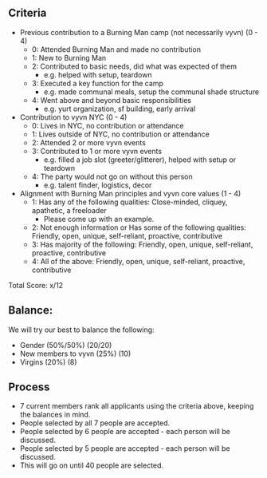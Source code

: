 ## Criteria
* Previous contribution to a Burning Man camp (not necessarily vyvn) (0 - 4)
   - 0: Attended Burning Man and made no contribution
   - 1: New to Burning Man
   - 2: Contributed to basic needs, did what was expected of them
       - e.g. helped with setup, teardown
   - 3: Executed a key function for the camp
       - e.g. made communal meals, setup the communal shade structure
   - 4: Went above and beyond basic responsibilities
       - e.g. yurt organization, sf building, early arrival
* Contribution to vyvn NYC (0 - 4)
    - 0: Lives in NYC, no contribution or attendance
    - 1: Lives outside of NYC, no contribution or attendance
    - 2: Attended 2 or more vyvn events
    - 3: Contributed to 1 or more vyvn events
       - e.g. filled a job slot (greeter/glitterer), helped with setup or teardown
    - 4: The party would not go on without this person
       - e.g. talent finder, logistics, decor
* Alignment with Burning Man principles and vyvn core values (1 - 4)
    - 1: Has any of the following qualities: Close-minded, cliquey, apathetic, a freeloader
        - Please come up with an example.
    - 2: Not enough information or Has some of the following qualities: Friendly, open, unique, self-reliant, proactive, contributive
    - 3: Has majority of the following: Friendly, open, unique, self-reliant, proactive, contributive
    - 4: All of the above: Friendly, open, unique, self-reliant, proactive, contributive

Total Score: x/12

## Balance:
We will try our best to balance the following:
* Gender (50%/50%) (20/20)
* New members to vyvn (25%) (10)
* Virgins (20%) (8)

## Process
* 7 current members rank all applicants using the criteria above, keeping the balances in mind.
* People selected by all 7 people are accepted.
* People selected by 6 people are accepted - each person will be discussed.
* People selected by 5 people are accepted - each person will be discussed.
* This will go on until 40 people are selected.

